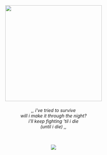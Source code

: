 
<p align="center">
<br><br>
  <img width="300" src="https://i.pinimg.com/originals/7c/d8/ed/7cd8edfeec9f2190353920f9779acf0f.gif">
</p>
<h6 align="center">
<em> ,, i've tried to survive <br>
will i make it through the night? <br>
i'll keep fighting 'til i die <br>
(until i die) ,, <br>

  ㅤ
  ㅤ
  ㅤ
  
 ![](https://komarev.com/ghpvc/?username=lolicore-enigma&label=HI)
